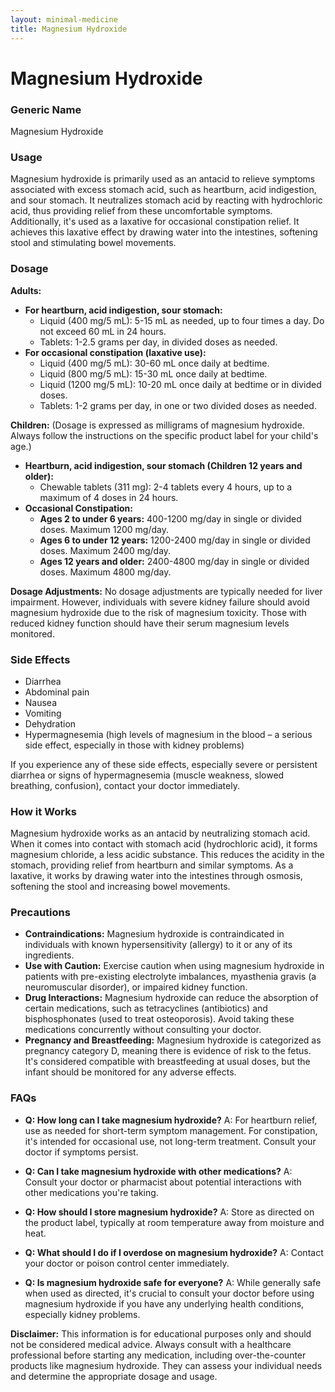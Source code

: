 ```yaml
---
layout: minimal-medicine
title: Magnesium Hydroxide
---
```


# Magnesium Hydroxide
### Generic Name
Magnesium Hydroxide

### Usage
Magnesium hydroxide is primarily used as an antacid to relieve symptoms associated with excess stomach acid, such as heartburn, acid indigestion, and sour stomach.  It neutralizes stomach acid by reacting with hydrochloric acid, thus providing relief from these uncomfortable symptoms.  Additionally, it's used as a laxative for occasional constipation relief.  It achieves this laxative effect by drawing water into the intestines, softening stool and stimulating bowel movements.

### Dosage

**Adults:**

* **For heartburn, acid indigestion, sour stomach:**
    * Liquid (400 mg/5 mL): 5-15 mL as needed, up to four times a day.  Do not exceed 60 mL in 24 hours.
    * Tablets: 1-2.5 grams per day, in divided doses as needed.
* **For occasional constipation (laxative use):**
    * Liquid (400 mg/5 mL): 30-60 mL once daily at bedtime.
    * Liquid (800 mg/5 mL): 15-30 mL once daily at bedtime.
    * Liquid (1200 mg/5 mL): 10-20 mL once daily at bedtime or in divided doses.
    * Tablets: 1-2 grams per day, in one or two divided doses as needed.


**Children:**  (Dosage is expressed as milligrams of magnesium hydroxide. Always follow the instructions on the specific product label for your child's age.)

* **Heartburn, acid indigestion, sour stomach (Children 12 years and older):**
    * Chewable tablets (311 mg): 2-4 tablets every 4 hours, up to a maximum of 4 doses in 24 hours.
* **Occasional Constipation:**
    * **Ages 2 to under 6 years:** 400-1200 mg/day in single or divided doses. Maximum 1200 mg/day.
    * **Ages 6 to under 12 years:** 1200-2400 mg/day in single or divided doses. Maximum 2400 mg/day.
    * **Ages 12 years and older:** 2400-4800 mg/day in single or divided doses. Maximum 4800 mg/day.

**Dosage Adjustments:**  No dosage adjustments are typically needed for liver impairment.  However, individuals with severe kidney failure should avoid magnesium hydroxide due to the risk of magnesium toxicity.  Those with reduced kidney function should have their serum magnesium levels monitored.


### Side Effects

* Diarrhea
* Abdominal pain
* Nausea
* Vomiting
* Dehydration
* Hypermagnesemia (high levels of magnesium in the blood – a serious side effect, especially in those with kidney problems)

If you experience any of these side effects, especially severe or persistent diarrhea or signs of hypermagnesemia (muscle weakness, slowed breathing, confusion), contact your doctor immediately.


### How it Works

Magnesium hydroxide works as an antacid by neutralizing stomach acid. When it comes into contact with stomach acid (hydrochloric acid), it forms magnesium chloride, a less acidic substance. This reduces the acidity in the stomach, providing relief from heartburn and similar symptoms. As a laxative, it works by drawing water into the intestines through osmosis, softening the stool and increasing bowel movements.


### Precautions

* **Contraindications:** Magnesium hydroxide is contraindicated in individuals with known hypersensitivity (allergy) to it or any of its ingredients.
* **Use with Caution:** Exercise caution when using magnesium hydroxide in patients with pre-existing electrolyte imbalances, myasthenia gravis (a neuromuscular disorder), or impaired kidney function.
* **Drug Interactions:** Magnesium hydroxide can reduce the absorption of certain medications, such as tetracyclines (antibiotics) and bisphosphonates (used to treat osteoporosis).  Avoid taking these medications concurrently without consulting your doctor.
* **Pregnancy and Breastfeeding:**  Magnesium hydroxide is categorized as pregnancy category D, meaning there is evidence of risk to the fetus.  It's considered compatible with breastfeeding at usual doses, but the infant should be monitored for any adverse effects.


### FAQs

* **Q: How long can I take magnesium hydroxide?** A:  For heartburn relief, use as needed for short-term symptom management. For constipation, it's intended for occasional use, not long-term treatment.  Consult your doctor if symptoms persist.

* **Q: Can I take magnesium hydroxide with other medications?** A:  Consult your doctor or pharmacist about potential interactions with other medications you're taking.

* **Q: How should I store magnesium hydroxide?** A: Store as directed on the product label, typically at room temperature away from moisture and heat.

* **Q: What should I do if I overdose on magnesium hydroxide?** A: Contact your doctor or poison control center immediately.

* **Q: Is magnesium hydroxide safe for everyone?** A:  While generally safe when used as directed, it's crucial to consult your doctor before using magnesium hydroxide if you have any underlying health conditions, especially kidney problems.


**Disclaimer:** This information is for educational purposes only and should not be considered medical advice. Always consult with a healthcare professional before starting any medication, including over-the-counter products like magnesium hydroxide.  They can assess your individual needs and determine the appropriate dosage and usage.
